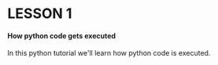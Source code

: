 # LESSON 1

#### How python code gets executed

In this python tutorial we'll learn how python code is executed.
